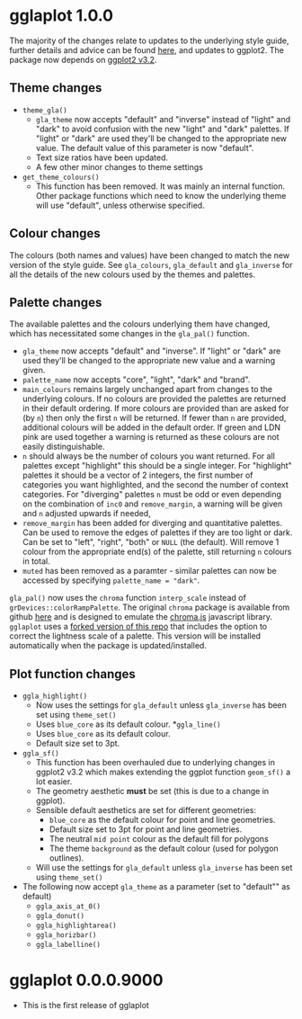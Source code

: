 # gglaplot 1.0.0

The majority of the changes relate to updates to the underlying style guide, further details and advice can be found [here](https://data.london.gov.uk/blog/city-intelligence-data-design-guidelines/), and updates to ggplot2. The package now depends on [ggplot2 v3.2](https://github.com/tidyverse/ggplot2/tree/v3.2.0).

## Theme changes

* `theme_gla()`
    * `gla_theme` now accepts "default" and "inverse" instead of "light" and "dark" to avoid confusion with the new "light" and "dark" palettes. If "light" or "dark" are used they'll be changed to the appropriate new value. The default value of this parameter is now "default".
    * Text size ratios have been updated.
    * A few other minor changes to theme settings
* `get_theme_colours()`
    * This function has been removed. It was mainly an internal function. Other package functions which need to know the underlying theme will use "default", unless otherwise specified.

## Colour changes

The colours (both names and values) have been changed to match the new version of the style guide. See `gla_colours`, `gla_default` and `gla_inverse` for all the details of the new colours used by the themes and palettes.

## Palette changes

The available palettes and the colours underlying them have changed, which has necessitated some changes in the `gla_pal()` function.

* `gla_theme` now accepts "default" and "inverse". If "light" or "dark" are used they'll be changed to the appropriate new value and a warning given.
* `palette_name` now accepts "core", "light", "dark" and "brand". 
* `main_colours` remains largely unchanged apart from changes to the underlying colours. If no colours are provided the palettes are returned in their default ordering. If more colours are provided than are asked for (by `n`) then only the first `n` will be returned. If fewer than `n` are provided, additional colours will be added in the default order. If green and LDN pink are used together a warning is returned as these colours are not easily distinguishable.
* `n` should always be the number of colours you want returned. For all palettes except "highlight" this should be a single integer. For "highlight" palettes it should be a vector of 2 integers, the first number of categories you want highlighted, and the second the number of context categories. For "diverging" palettes `n` must be odd or even depending on the combination of `inc0` and `remove_margin`, a warning will be given and `n` adjusted upwards if needed,
* `remove_margin` has been added for diverging and quantitative palettes. Can be used to remove the edges of palettes if they are too light or dark. Can be set to "left", "right", "both" or `NULL` (the default). Will remove 1 colour from the appropriate end(s) of the palette, still returning `n` colours in total.
* `muted` has been removed as a paramter - similar palettes can now be accessed by specifying `palette_name = "dark"`.

`gla_pal()` now uses the `chroma` function `interp_scale` instead of `grDevices::colorRampPalette`. The original `chroma` package is available from github [here](https://github.com/jiho/chroma) and is designed to emulate the [chroma.js](https://github.com/gka/chroma.js/) javascript library. `gglaplot` uses a [forked version of this repo](https://github.com/LiRogers/chroma) that includes the option to correct the lightness scale of a palette. This version will be installed automatically when the package is updated/installed.

## Plot function changes

* `ggla_highlight()`
    * Now uses the settings for `gla_default` unless `gla_inverse` has been set using `theme_set()`
    * Uses `blue_core` as its default colour.
*`ggla_line()`
    * Uses `blue_core` as its default colour.
    * Default size set to 3pt.
* `ggla_sf()`
    * This function has been overhauled due to underlying changes in ggplot2 v3.2 which makes extending the ggplot function `geom_sf()` a lot easier.
    * The geometry aesthetic **must** be set (this is due to a change in ggplot).
    * Sensible default aesthetics are set for different geometries:
        * `blue_core`  as the default colour for point and line geometries.
        * Default size set to 3pt for point and line geometries.
        * The neutral `mid point` colour as the default fill for polygons
        * The theme `background` as the default colour (used for polygon outlines).
    * Will use the settings for `gla_default` unless `gla_inverse` has been set using `theme_set()`
* The following now accept `gla_theme` as a parameter (set to "default"" as default)
    * `ggla_axis_at_0()`
    * `ggla_donut()`
    * `ggla_highlightarea()`
    * `ggla_horizbar()`
    * `ggla_labelline()`

    

# gglaplot 0.0.0.9000

* This is the first release of gglaplot
